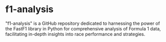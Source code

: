 # f1-analysis
"f1-analysis" is a GitHub repository dedicated to harnessing the power of the FastF1 library in Python for comprehensive analysis of Formula 1 data, facilitating in-depth insights into race performance and strategies.
